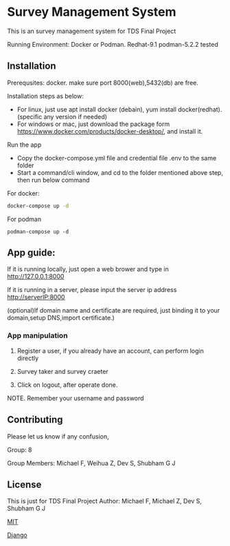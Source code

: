 # Survey Management System

This is an survey management system for TDS Final Project

Running Environment: Docker or Podman. Redhat-9.1 podman-5.2.2 tested

## Installation

Prerequsites: docker. make sure port 8000(web),5432(db) are free.

Installation steps as below:
 - For linux, just use apt install docker (debain), yum install docker(redhat).(specific any version if needed)
 - For windows or mac, just download the package form https://www.docker.com/products/docker-desktop/, and install it.
   
 Run the app
 - Copy the docker-compose.yml file and credential file .env to the same folder
 - Start a command/cli window, and cd to the folder mentioned above step, then run below command
   
For docker:
```bash
docker-compose up -d
```
For podman
```
podman-compose up -d
```

## App guide:

If it is running locally, just open a web brower and type in <http://127.0.0.1:8000>

If it is running in a server, please input the server ip address <http://serverIP:8000>

(optional)If domain name and certificate are required, just binding it to your domain,setup DNS,import certificate.)

### App manipulation

1. Register a user, if you already have an account, can perform login directly

2. Survey taker and survey craeter

3. Click on logout, after operate done. 

NOTE. Remember your username and password


## Contributing

Please let us know if any confusion, 

Group: 8

Group Members: Michael F, Weihua Z, Dev S, Shubham G J

## License
This is just for TDS Final Project
Author: Michael F, Michael Z, Dev S, Shubham G J

[MIT](https://choosealicense.com/licenses/mit/)

[Django](https://docs.djangoproject.com/zh-hans/5.0/py-modindex/)
